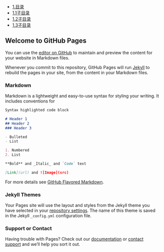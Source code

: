
* [1.目录](#1)  
* [1.1子目录](#1.1)
* [1.2子目录](#1.2)
* [1.3子目录](#1.3)


<h2 id="1">Welcome to GitHub Pages</h2>

You can use the [editor on GitHub](https://github.com/wuyujia/technology.github.io/edit/master/README.md) to maintain and preview the content for your website in Markdown files.

Whenever you commit to this repository, GitHub Pages will run [Jekyll](https://jekyllrb.com/) to rebuild the pages in your site, from the content in your Markdown files.

<h3 id="1.1">Markdown</h3>

Markdown is a lightweight and easy-to-use syntax for styling your writing. It includes conventions for

```markdown
Syntax highlighted code block

# Header 1
## Header 2
### Header 3

- Bulleted
- List

1. Numbered
2. List

**Bold** and _Italic_ and `Code` text

[Link](url) and ![Image](src)
```

For more details see [GitHub Flavored Markdown](https://guides.github.com/features/mastering-markdown/).

<h3 id="2">Jekyll Themes</h3>

Your Pages site will use the layout and styles from the Jekyll theme you have selected in your [repository settings](https://github.com/wuyujia/technology.github.io/settings). The name of this theme is saved in the Jekyll `_config.yml` configuration file.

### Support or Contact

Having trouble with Pages? Check out our [documentation](https://help.github.com/categories/github-pages-basics/) or [contact support](https://github.com/contact) and we’ll help you sort it out.

